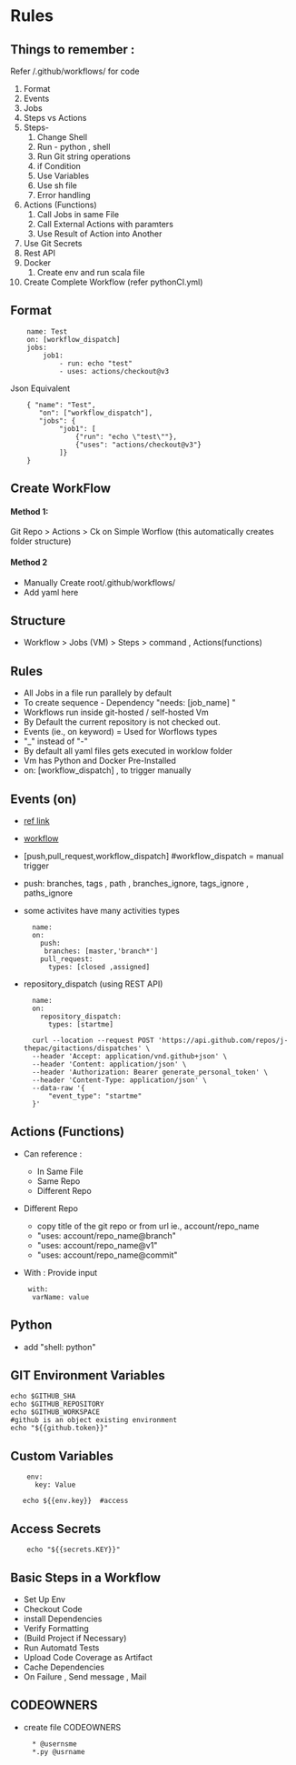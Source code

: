 # Rules
## Things to remember :
Refer /.github/workflows/ for code 
1. Format
2. Events
3. Jobs
4. Steps vs Actions
5. Steps-
   1.  Change Shell
   2.  Run - python , shell
   3.  Run Git string operations
   4.  if Condition
   5.  Use Variables  
   6.  Use sh file 
   7.  Error handling
6. Actions (Functions)
   1. Call Jobs in same File
   2. Call External Actions with paramters   
   3. Use Result of Action into Another
7. Use Git Secrets
8. Rest API
9. Docker
   1. Create env and run scala file
10. Create Complete Workflow (refer pythonCI.yml)


## Format

        name: Test
        on: [workflow_dispatch]
        jobs:
            job1:
                - run: echo "test"
                - uses: actions/checkout@v3
Json Equivalent

        { "name": "Test",
           "on": ["workflow_dispatch"],
           "jobs": {
                "job1": [
                    {"run": "echo \"test\""},
                    {"uses": "actions/checkout@v3"}
                ]}
        }
                  
## Create WorkFlow
#### Method 1:
Git Repo > Actions > Ck on Simple Worflow (this automatically creates folder structure)

#### Method 2
- Manually Create root/.github/workflows/
- Add yaml here 

## Structure 
- Workflow > Jobs (VM) >  Steps > command ,  Actions(functions)

## Rules
- All Jobs in a file run parallely by default
- To create sequence
        - Dependency "needs: [job_name] "
- Workflows run inside git-hosted / self-hosted Vm
- By Default the current repository is not checked out.
- Events (ie., on keyword) =   Used for Worflows types
-  "_" instead of "-"
- By default all yaml files gets executed in worklow folder
- Vm has Python and Docker Pre-Installed 
- on: [workflow_dispatch] , to trigger manually 


## Events (on)
- [ref link](https://docs.github.com/en/actions/using-workflows/events-that-trigger-workflows#pull_request)
- [workflow](https://docs.github.com/en/actions/using-workflows/workflow-syntax-for-github-actions)
- [push,pull_request,workflow_dispatch] #workflow_dispatch = manual trigger
- push: branches, tags , path , branches_ignore, tags_ignore , paths_ignore
- some activites have many activities types

        name:
        on:
          push:
           branches: [master,'branch*']
          pull_request:
            types: [closed ,assigned]
            
- repository_dispatch (using REST API)

        name:
        on:
          repository_dispatch:
            types: [startme]
            
        curl --location --request POST 'https://api.github.com/repos/j-thepac/gitactions/dispatches' \
        --header 'Accept: application/vnd.github+json' \
        --header 'Content: application/json' \
        --header 'Authorization: Bearer generate_personal_token' \
        --header 'Content-Type: application/json' \
        --data-raw '{
            "event_type": "startme"
        }'

## Actions (Functions)
  - Can reference :
    - In Same File
    - Same Repo
    - Different Repo
  - Different Repo  
    - copy title of the git repo or from url ie., account/repo_name
    - "uses: account/repo_name@branch"
    - "uses: account/repo_name@v1"
    - "uses: account/repo_name@commit"
  - With : Provide input
  
         with:
          varName: value

## Python
- add "shell: python"

## GIT Environment Variables

    echo $GITHUB_SHA
    echo $GITHUB_REPOSITORY
    echo $GITHUB_WORKSPACE
    #github is an object existing environment
    echo "${{github.token}}"

## Custom Variables

        env:
          key: Value
          
       echo ${{env.key}}  #access
## Access Secrets

        echo "${{secrets.KEY}}"

## Basic Steps in a Workflow
- Set Up Env
- Checkout Code
- install Dependencies
- Verify Formatting
- (Build Project if Necessary)
- Run Automatd Tests
- Upload Code Coverage as Artifact
- Cache Dependencies
- On Failure , Send message , Mail

## CODEOWNERS
- create file CODEOWNERS

        * @usernsme
        *.py @usrname 

